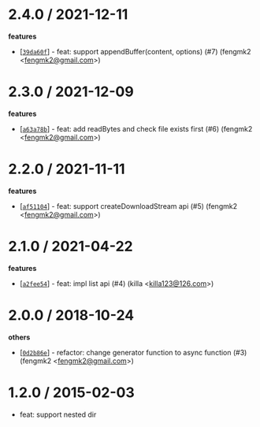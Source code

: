 
2.4.0 / 2021-12-11
==================

**features**
  * [[`39da60f`](http://github.com/cnpm/fs-cnpm/commit/39da60f67bd1ade0c7a9f75bf505f7fe5e090a84)] - feat: support appendBuffer(content, options) (#7) (fengmk2 <<fengmk2@gmail.com>>)

2.3.0 / 2021-12-09
==================

**features**
  * [[`a63a78b`](http://github.com/cnpm/fs-cnpm/commit/a63a78be23570a2bba4554456a5a674eb213a39c)] - feat: add readBytes and check file exists first (#6) (fengmk2 <<fengmk2@gmail.com>>)

2.2.0 / 2021-11-11
==================

**features**
  * [[`af51104`](http://github.com/cnpm/fs-cnpm/commit/af5110450b9b3cbf1090402b19b3776bbd087dd3)] - feat: support createDownloadStream api (#5) (fengmk2 <<fengmk2@gmail.com>>)

2.1.0 / 2021-04-22
==================

**features**
  * [[`a2fee54`](http://github.com/cnpm/fs-cnpm/commit/a2fee544305393cace740ae67a3f587d93aa078d)] - feat: impl list api (#4) (killa <<killa123@126.com>>)

2.0.0 / 2018-10-24
==================

**others**
  * [[`0d2b86e`](http://github.com/cnpm/fs-cnpm/commit/0d2b86eaa2340a07de25f7351b5e09ed70bebdd7)] - refactor: change generator function to async function (#3) (fengmk2 <<fengmk2@gmail.com>>)

1.2.0 / 2015-02-03 
==================

  * feat: support nested dir
